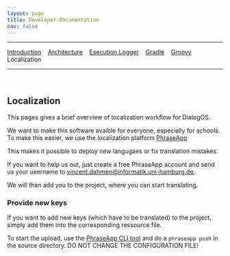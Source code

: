 ```yaml
---
layout: page
title: Developer-Documentation
nav: false
---
```


---
[Introduction](/developerdocumentation.html) &nbsp;&nbsp;  [Architecture](architecture.html) &nbsp;&nbsp; [Execution Logger](executionlogger.html) &nbsp;&nbsp; [Gradle](gradle.html) &nbsp;&nbsp; [Groovy](groovy.html) &nbsp;&nbsp; Localization


---
&nbsp;

## Localization

This pages gives a brief overview of localization workflow for DialogOS.

We want to make this software avaible for everyone, especially for schools.
To make this easier, we use the localization platform [PhraseApp](https://phraseapp.com)

This makes it possible to deploy new langugaes or fix translation mistakes.

If you want to help us out, just create a free PhraseApp account and send us your username to vincent.dahmen@informatik.uni-hamburg.de.

We will than add you to the project, where you can start translating.

### Provide new keys
If you want to add new keys (which have to be translated) to the project, simply add them into the corresponding ressource file.

To start the upload, use the [PhraseApp CLI tool](https://phraseapp.com/cli) and do a `phraseapp push` in the source directory.
DO NOT CHANGE THE CONFIGURATION FILE!


